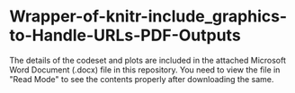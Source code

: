 # Wrapper-of-knitr-include_graphics-to-Handle-URLs-PDF-Outputs

The details of the codeset and plots are included in the attached Microsoft Word Document (.docx) file in this repository. 
You need to view the file in "Read Mode" to see the contents properly after downloading the same.
